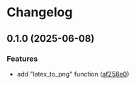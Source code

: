 # Changelog

## 0.1.0 (2025-06-08)


### Features

* add "latex_to_png" function ([af258e0](https://github.com/olympiad-bot/tex2image/commit/af258e0473803b02858b4338e846cad766f3e7f7))
